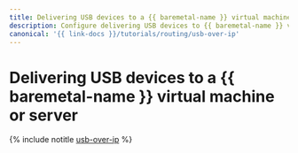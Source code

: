 ```yaml
---
title: Delivering USB devices to a {{ baremetal-name }} virtual machine or server
description: Configure delivering USB devices to {{ baremetal-name }} virtual machines or servers via a VPN connection over a public internet segment with the help of USB over IP.
canonical: '{{ link-docs }}/tutorials/routing/usb-over-ip'
---
```


# Delivering USB devices to a {{ baremetal-name }} virtual machine or server

{% include notitle [usb-over-ip](../../_tutorials/routing/usb-over-ip.md) %}